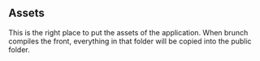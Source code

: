 Assets
---

This is the right place to put the assets of the application. When brunch compiles the front, everything in that folder will be copied into the public folder. 